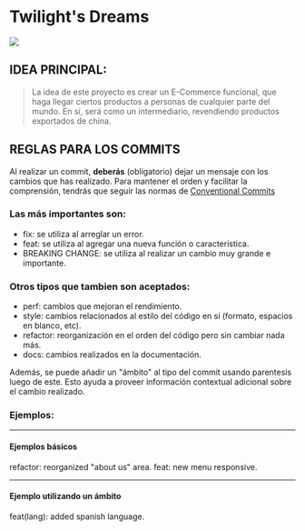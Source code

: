 # Twilight's Dreams

![](https://i.pinimg.com/564x/15/50/71/15507155619e0b88bcc27b6e91b27bc5.jpg)

## IDEA PRINCIPAL:

> La idea de este proyecto es crear un E-Commerce funcional, que haga llegar ciertos productos a personas de cualquier parte del mundo. En sí, será como un intermediario, revendiendo productos exportados de china.

## REGLAS PARA LOS COMMITS

Al realizar un commit, **deberás** (obligatorio) dejar un mensaje con los cambios que has realizado.
Para mantener el orden y facilitar la comprensión, tendrás que seguir las normas de [Conventional Commits](http://https://www.conventionalcommits.org/en/v1.0.0/ "Conventional Commits")

### Las más importantes son:

- fix: se utiliza al arreglar un error.
- feat: se utiliza al agregar una nueva función o característica.
- BREAKING CHANGE: se utiliza al realizar un cambio muy grande e importante.

### Otros tipos que tambien son aceptados:

- perf: cambios que mejoran el rendimiento.
- style: cambios relacionados al estilo del código en sí (formato, espacios en blanco, etc).
- refactor: reorganización en el orden del código pero sin cambiar nada más.
- docs: cambios realizados en la documentación.

Además, se puede añadir un "ámbito" al tipo del commit usando parentesis luego de este. Esto ayuda a proveer información contextual adicional sobre el cambio realizado.

### Ejemplos:

---

#### Ejemplos básicos

refactor: reorganized "about us" area.
feat: new menu responsive.

---

#### Ejemplo utilizando un ámbito

feat(lang): added spanish language.
